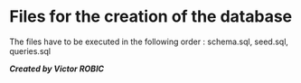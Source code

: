 # Files for the creation of the database 

The files have to be executed in the following order : schema.sql, 
seed.sql, queries.sql

***Created by Victor ROBIC***
